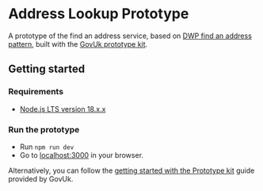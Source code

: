 # Address Lookup Prototype

A prototype of the find an address service, based on [DWP find an address pattern](https://design-system.dwp.gov.uk/patterns/find-an-address), built with the [GovUk prototype kit](https://prototype-kit.service.gov.uk/docs/).

## Getting started

### Requirements
- [Node.js LTS version 18.x.x](https://nodejs.org/en/download)

### Run the prototype
- Run `npm run dev`
- Go to [localhost:3000](localhost:3000) in your browser.

Alternatively, you can follow the [getting started with the Prototype kit](https://prototype-kit.service.gov.uk/docs/install/getting-started) guide provided by GovUk.